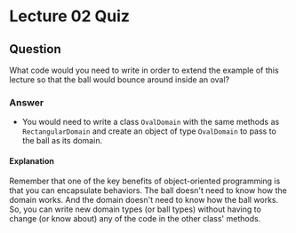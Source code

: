 Lecture 02 Quiz
===============  

Question
--------  
What code would you need to write in order to extend the example of this lecture so that the ball would bounce around inside an oval?  

### Answer  
* You would need to write a class `OvalDomain` with the same methods as `RectangularDomain` and create an object of type `OvalDomain` to pass to the ball as its domain.  

#### Explanation  
Remember that one of the key benefits of object-oriented programming is that you can encapsulate behaviors. The ball doesn't need to know how the domain works. And the domain doesn't need to know how the ball works. So, you can write new domain types (or ball types) without having to change (or know about) any of the code in the other class' methods.  